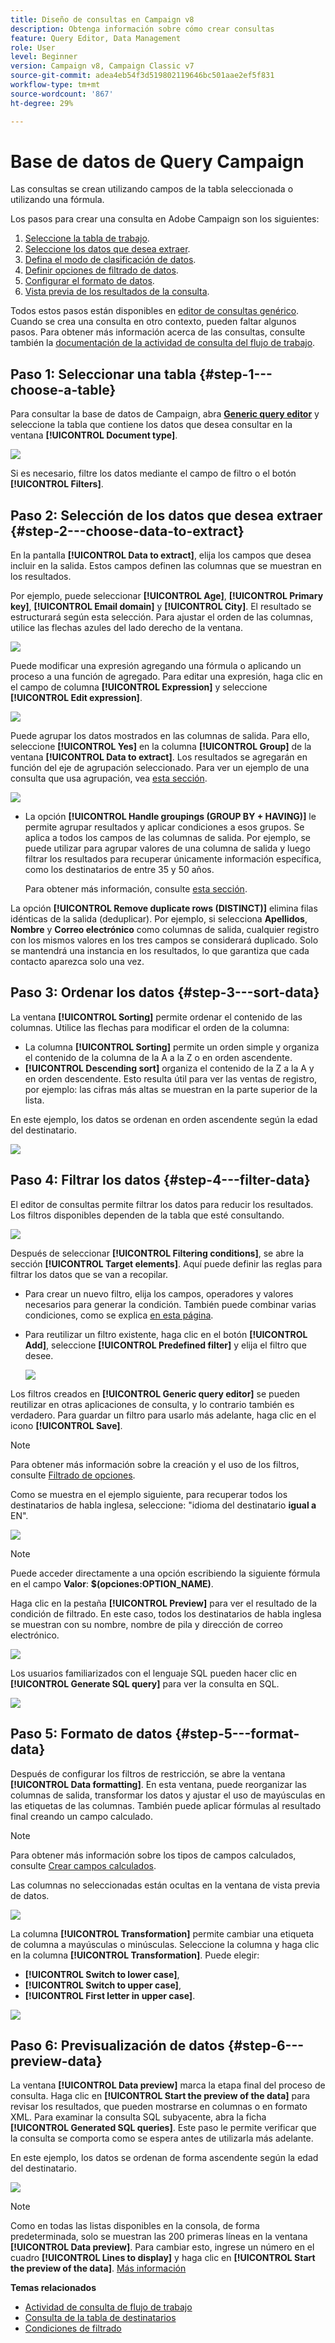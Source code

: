 ```yaml
---
title: Diseño de consultas en Campaign v8
description: Obtenga información sobre cómo crear consultas
feature: Query Editor, Data Management
role: User
level: Beginner
version: Campaign v8, Campaign Classic v7
source-git-commit: adea4eb54f3d519802119646bc501aae2ef5f831
workflow-type: tm+mt
source-wordcount: '867'
ht-degree: 29%

---
```


# Base de datos de Query Campaign

Las consultas se crean utilizando campos de la tabla seleccionada o utilizando una fórmula.

Los pasos para crear una consulta en Adobe Campaign son los siguientes:

1. [Seleccione la tabla de trabajo](#step-1---choose-a-table).
1. [Seleccione los datos que desea extraer](#step-2---choose-data-to-extract).
1. [Defina el modo de clasificación de datos](#step-3---sort-data).
1. [Definir opciones de filtrado de datos](#step-4---filter-data).
1. [Configurar el formato de datos](#step-5---format-data).
1. [Vista previa de los resultados de la consulta](#step-6---preview-data).

Todos estos pasos están disponibles en [editor de consultas genérico](query-editor.md). Cuando se crea una consulta en otro contexto, pueden faltar algunos pasos. Para obtener más información acerca de las consultas, consulte también la [documentación de la actividad de consulta del flujo de trabajo](../../automation/workflow/query.md).


## Paso 1: Seleccionar una tabla {#step-1---choose-a-table}

Para consultar la base de datos de Campaign, abra **[Generic query editor](query-editor.md)** y seleccione la tabla que contiene los datos que desea consultar en la ventana **[!UICONTROL Document type]**.

![](assets/query_editor_nveau_21.png)

Si es necesario, filtre los datos mediante el campo de filtro o el botón **[!UICONTROL Filters]**.

## Paso 2: Selección de los datos que desea extraer {#step-2---choose-data-to-extract}

En la pantalla **[!UICONTROL Data to extract]**, elija los campos que desea incluir en la salida. Estos campos definen las columnas que se muestran en los resultados.

Por ejemplo, puede seleccionar **[!UICONTROL Age]**, **[!UICONTROL Primary key]**, **[!UICONTROL Email domain]** y **[!UICONTROL City]**. El resultado se estructurará según esta selección. Para ajustar el orden de las columnas, utilice las flechas azules del lado derecho de la ventana.

![](assets/query_editor_nveau_01.png)

Puede modificar una expresión agregando una fórmula o aplicando un proceso a una función de agregado. Para editar una expresión, haga clic en el campo de columna **[!UICONTROL Expression]** y seleccione **[!UICONTROL Edit expression]**.

![](assets/query_editor_nveau_97.png)

Puede agrupar los datos mostrados en las columnas de salida. Para ello, seleccione **[!UICONTROL Yes]** en la columna **[!UICONTROL Group]** de la ventana **[!UICONTROL Data to extract]**. Los resultados se agregarán en función del eje de agrupación seleccionado. Para ver un ejemplo de una consulta que usa agrupación, vea [esta sección](../../automation/workflow/query-delivery-info.md).

![](assets/query_editor_nveau_56.png)

* La opción **[!UICONTROL Handle groupings (GROUP BY + HAVING)]** le permite agrupar resultados y aplicar condiciones a esos grupos. Se aplica a todos los campos de las columnas de salida. Por ejemplo, se puede utilizar para agrupar valores de una columna de salida y luego filtrar los resultados para recuperar únicamente información específica, como los destinatarios de entre 35 y 50 años.

  Para obtener más información, consulte [esta sección](../../automation/workflow/query-grouping-management.md).

La opción **[!UICONTROL Remove duplicate rows (DISTINCT)]** elimina filas idénticas de la salida (deduplicar). Por ejemplo, si selecciona **Apellidos**, **Nombre** y **Correo electrónico** como columnas de salida, cualquier registro con los mismos valores en los tres campos se considerará duplicado. Solo se mantendrá una instancia en los resultados, lo que garantiza que cada contacto aparezca solo una vez.

## Paso 3: Ordenar los datos {#step-3---sort-data}

La ventana **[!UICONTROL Sorting]** permite ordenar el contenido de las columnas. Utilice las flechas para modificar el orden de la columna:

* La columna **[!UICONTROL Sorting]** permite un orden simple y organiza el contenido de la columna de la A a la Z o en orden ascendente.
* **[!UICONTROL Descending sort]** organiza el contenido de la Z a la A y en orden descendente. Esto resulta útil para ver las ventas de registro, por ejemplo: las cifras más altas se muestran en la parte superior de la lista.

En este ejemplo, los datos se ordenan en orden ascendente según la edad del destinatario.

![](assets/query_editor_nveau_57.png)

## Paso 4: Filtrar los datos {#step-4---filter-data}

El editor de consultas permite filtrar los datos para reducir los resultados. Los filtros disponibles dependen de la tabla que esté consultando.

![](assets/query_editor_nveau_09.png)

Después de seleccionar **[!UICONTROL Filtering conditions]**, se abre la sección **[!UICONTROL Target elements]**. Aquí puede definir las reglas para filtrar los datos que se van a recopilar.

* Para crear un nuevo filtro, elija los campos, operadores y valores necesarios para generar la condición. También puede combinar varias condiciones, como se explica [en esta página](filter-conditions.md).

* Para reutilizar un filtro existente, haga clic en el botón **[!UICONTROL Add]**, seleccione **[!UICONTROL Predefined filter]** y elija el filtro que desee.

  ![](assets/query_editor_15.png)

Los filtros creados en **[!UICONTROL Generic query editor]** se pueden reutilizar en otras aplicaciones de consulta, y lo contrario también es verdadero. Para guardar un filtro para usarlo más adelante, haga clic en el icono **[!UICONTROL Save]**.

>[!NOTE]
>
>Para obtener más información sobre la creación y el uso de los filtros, consulte [Filtrado de opciones](filter-conditions.md).

Como se muestra en el ejemplo siguiente, para recuperar todos los destinatarios de habla inglesa, seleccione: &quot;idioma del destinatario **igual a** EN&quot;.

![](assets/query_editor_nveau_89.png)

>[!NOTE]
>
>Puede acceder directamente a una opción escribiendo la siguiente fórmula en el campo **Valor**: **$(opciones:OPTION_NAME)**.

Haga clic en la pestaña **[!UICONTROL Preview]** para ver el resultado de la condición de filtrado. En este caso, todos los destinatarios de habla inglesa se muestran con su nombre, nombre de pila y dirección de correo electrónico.

![](assets/query_editor_nveau_98.png)

Los usuarios familiarizados con el lenguaje SQL pueden hacer clic en **[!UICONTROL Generate SQL query]** para ver la consulta en SQL.

![](assets/query_editor_nveau_99.png)

## Paso 5: Formato de datos {#step-5---format-data}

Después de configurar los filtros de restricción, se abre la ventana **[!UICONTROL Data formatting]**. En esta ventana, puede reorganizar las columnas de salida, transformar los datos y ajustar el uso de mayúsculas en las etiquetas de las columnas. También puede aplicar fórmulas al resultado final creando un campo calculado.

>[!NOTE]
>
>Para obtener más información sobre los tipos de campos calculados, consulte [Crear campos calculados](filter-conditions.md#creating-calculated-fields).

Las columnas no seleccionadas están ocultas en la ventana de vista previa de datos.

![](assets/query_editor_nveau_10.png)

La columna **[!UICONTROL Transformation]** permite cambiar una etiqueta de columna a mayúsculas o minúsculas. Seleccione la columna y haga clic en la columna **[!UICONTROL Transformation]**. Puede elegir:

* **[!UICONTROL Switch to lower case]**,
* **[!UICONTROL Switch to upper case]**,
* **[!UICONTROL First letter in upper case]**.

![](assets/query_editor_nveau_42.png)

## Paso 6: Previsualización de datos {#step-6---preview-data}

La ventana **[!UICONTROL Data preview]** marca la etapa final del proceso de consulta. Haga clic en **[!UICONTROL Start the preview of the data]** para revisar los resultados, que pueden mostrarse en columnas o en formato XML. Para examinar la consulta SQL subyacente, abra la ficha **[!UICONTROL Generated SQL queries]**. Este paso le permite verificar que la consulta se comporta como se espera antes de utilizarla más adelante.

En este ejemplo, los datos se ordenan de forma ascendente según la edad del destinatario.

![](assets/query_editor_nveau_11.png)

>[!NOTE]
>
>Como en todas las listas disponibles en la consola, de forma predeterminada, solo se muestran las 200 primeras líneas en la ventana **[!UICONTROL Data preview]**. Para cambiar esto, ingrese un número en el cuadro **[!UICONTROL Lines to display]** y haga clic en **[!UICONTROL Start the preview of the data]**. [Más información](../config/ui-settings.md#manage-and-customize-lists)



**Temas relacionados**

* [Actividad de consulta de flujo de trabajo](../../automation/workflow/query.md)
* [Consulta de la tabla de destinatarios](../../automation/workflow/querying-recipient-table.md)
* [Condiciones de filtrado](filter-conditions.md)